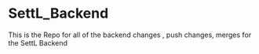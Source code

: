 # SettL_Backend
This is the Repo for all of the backend changes , push changes, merges for the SettL Backend
